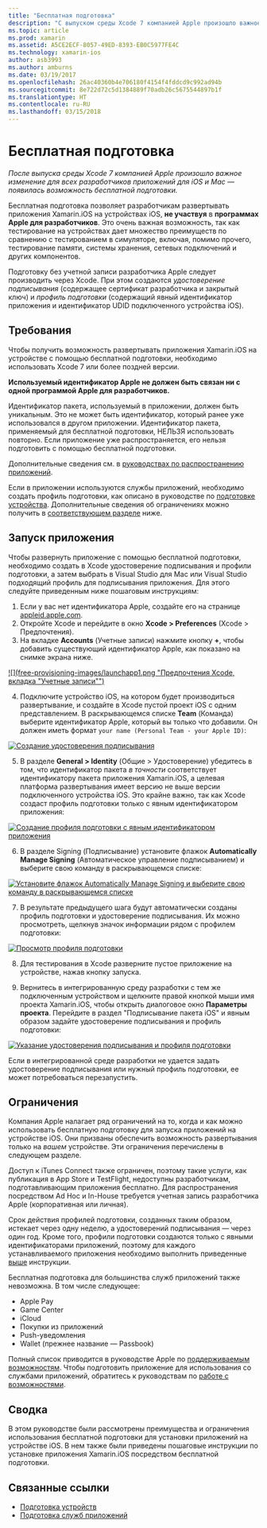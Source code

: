 ```yaml
---
title: "Бесплатная подготовка"
description: "С выпуском среды Xcode 7 компанией Apple произошло важное изменение для всех разработчиков приложений для iOS и Mac — появилась возможность бесплатной подготовки."
ms.topic: article
ms.prod: xamarin
ms.assetid: A5CE2ECF-8057-49ED-8393-EB0C5977FE4C
ms.technology: xamarin-ios
author: asb3993
ms.author: amburns
ms.date: 03/19/2017
ms.openlocfilehash: 26ac40360b4e706180f4154f4fddcd9c992ad94b
ms.sourcegitcommit: 8e722d72c5d1384889f70adb26c5675544897b1f
ms.translationtype: HT
ms.contentlocale: ru-RU
ms.lasthandoff: 03/15/2018
---
```

# <a name="free-provisioning"></a>Бесплатная подготовка

_После выпуска среды Xcode 7 компанией Apple произошло важное изменение для всех разработчиков приложений для iOS и Mac — появилась возможность бесплатной подготовки._

Бесплатная подготовка позволяет разработчикам развертывать приложения Xamarin.iOS на устройствах iOS, **не участвуя** в **программах Apple для разработчиков**. Это очень важная возможность, так как тестирование на устройствах дает множество преимуществ по сравнению с тестированием в симуляторе, включая, помимо прочего, тестирование памяти, системы хранения, сетевых подключений и других компонентов.

Подготовку без учетной записи разработчика Apple следует производить через Xcode. При этом создаются *удостоверение подписывания* (содержащее сертификат разработчика и закрытый ключ) и *профиль подготовки* (содержащий явный идентификатор приложения и идентификатор UDID подключенного устройства iOS).

## <a name="requirements"></a>Требования

Чтобы получить возможность развертывать приложения Xamarin.iOS на устройстве с помощью бесплатной подготовки, необходимо использовать Xcode 7 или более поздней версии.

**Используемый идентификатор Apple не должен быть связан ни с одной программой Apple для разработчиков.**

Идентификатор пакета, используемый в приложении, должен быть уникальным. Это не может быть идентификатор, который ранее уже использовался в другом приложении. Идентификатор пакета, применяемый для бесплатной подготовки, НЕЛЬЗЯ использовать повторно. Если приложение уже распространяется, его нельзя подготовить с помощью бесплатной подготовки. 

Дополнительные сведения см. в [руководствах по распространению приложений](~/ios/deploy-test/app-distribution/index.md).

Если в приложении используются службы приложений, необходимо создать профиль подготовки, как описано в руководстве по [подготовке устройства](~/ios/get-started/installation/device-provisioning/index.md#appservices). Дополнительные сведения об ограничениях можно получить в [соответствующем разделе](#limitations) ниже.


## <a name="a-namelaunching--launching-your-app"></a><a name="launching" /> Запуск приложения

Чтобы развернуть приложение с помощью бесплатной подготовки, необходимо создать в Xcode удостоверение подписывания и профили подготовки, а затем выбрать в Visual Studio для Mac или Visual Studio подходящий профиль для подписывания приложения. Для этого следуйте приведенным ниже пошаговым инструкциям:

1. Если у вас нет идентификатора Apple, создайте его на странице [appleid.apple.com](https://appleid.apple.com/account).
2. Откройте Xcode и перейдите в окно **Xcode > Preferences** (Xcode > Предпочтения).
3. На вкладке **Accounts** (Учетные записи) нажмите кнопку **+**, чтобы добавить существующий идентификатор Apple, как показано на снимке экрана ниже.

  [![](free-provisioning-images/launchapp1.png "Предпочтения Xcode, вкладка "Учетные записи"")](free-provisioning-images/launchapp1.png#lightbox)

4. Подключите устройство iOS, на котором будет производиться развертывание, и создайте в Xcode пустой проект iOS с одним представлением. В раскрывающемся списке **Team** (Команда) выберите идентификатор Apple, который вы только что добавили. Он должен иметь формат `your name (Personal Team - your Apple ID)`:

  [![](free-provisioning-images/launchapp2.png "Создание удостоверения подписывания")](free-provisioning-images/launchapp2.png#lightbox)

5. В разделе **General > Identity** (Общие > Удостоверение) убедитесь в том, что идентификатор пакета _в точности_ соответствует идентификатору пакета приложения Xamarin.iOS, а целевая платформа развертывания имеет версию не выше версии подключенного устройства iOS. Это крайне важно, так как Xcode создаст профиль подготовки только с явным идентификатором приложения:

  [![](free-provisioning-images/launchapp5.png "Создание профиля подготовки с явным идентификатором приложения")](free-provisioning-images/launchapp5.png#lightbox)

6. В разделе Signing (Подписывание) установите флажок **Automatically Manage Signing** (Автоматическое управление подписыванием) и выберите свою команду в раскрывающемся списке:

  [![](free-provisioning-images/launchapp6.png "Установите флажок Automatically Manage Signing и выберите свою команду в раскрывающемся списке")](free-provisioning-images/launchapp6.png#lightbox)

7. В результате предыдущего шага будут автоматически созданы профиль подготовки и удостоверение подписывания. Их можно просмотреть, щелкнув значок информации рядом с профилем подготовки:

  [![](free-provisioning-images/launchapp7.png "Просмотр профиля подготовки")](free-provisioning-images/launchapp7.png#lightbox)

8. Для тестирования в Xcode разверните пустое приложение на устройстве, нажав кнопку запуска.

9. Вернитесь в интегрированную среду разработки с тем же подключенным устройством и щелкните правой кнопкой мыши имя проекта Xamarin.iOS, чтобы открыть диалоговое окно **Параметры проекта**. Перейдите в раздел "Подписывание пакета iOS" и явным образом задайте удостоверение подписывания и профиль подготовки:

  [![](free-provisioning-images/launchapp8.png "Указание удостоверения подписывания и профиля подготовки")](free-provisioning-images/launchapp8.png#lightbox)

Если в интегрированной среде разработки не удается задать удостоверение подписывания или нужный профиль подготовки, ее может потребоваться перезапустить.


## <a name="a-namelimitations-limitations"></a><a name="limitations" />Ограничения

Компания Apple налагает ряд ограничений на то, когда и как можно использовать бесплатную подготовку для запуска приложений на устройстве iOS. Они призваны обеспечить возможность развертывания только на *вашем* устройстве. Эти ограничения перечислены в следующем разделе.

Доступ к iTunes Connect также ограничен, поэтому такие услуги, как публикация в App Store и TestFlight, недоступны разработчикам, подготавливающим приложения бесплатно. Для распространения посредством Ad Hoc и In-House требуется учетная запись разработчика Apple (корпоративная или личная).

Срок действия профилей подготовки, созданных таким образом, истекает через одну неделю, а удостоверений подписывания — через один год. Кроме того, профили подготовки создаются только с явными идентификаторами приложений, поэтому для каждого устанавливаемого приложения необходимо выполнить приведенные [выше](#launching) инструкции.

Бесплатная подготовка для большинства служб приложений также невозможна. В том числе следующее:

- Apple Pay
- Game Center
- iCloud
- Покупки из приложений
- Push-уведомления
- Wallet (прежнее название — Passbook)

Полный список приводится в руководстве Apple по [поддерживаемым возможностям](https://developer.apple.com/library/prerelease/ios/documentation/IDEs/Conceptual/AppDistributionGuide/SupportedCapabilities/SupportedCapabilities.html#//apple_ref/doc/uid/TP40012582-CH38-SW1). Чтобы подготовить приложение для использования со службами приложений, обратитесь к руководствам по [работе с возможностями](~/ios/deploy-test/provisioning/capabilities/index.md).


## <a name="summary"></a>Сводка

В этом руководстве были рассмотрены преимущества и ограничения использования бесплатной подготовки для установки приложений на устройстве iOS. В нем также были приведены пошаговые инструкции по установке приложения Xamarin.iOS посредством бесплатной подготовки.

## <a name="related-links"></a>Связанные ссылки

- [Подготовка устройств](~/ios/get-started/installation/device-provisioning/index.md)
- [Подготовка служб приложений](~/ios/get-started/installation/device-provisioning/index.md#appservices)
